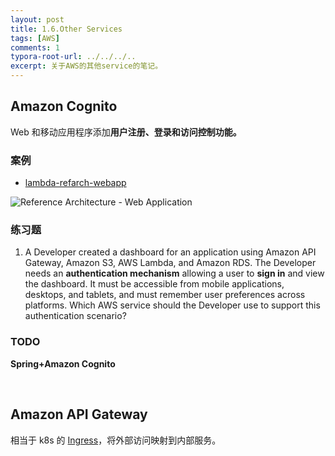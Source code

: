 ```yaml
---
layout: post
title: 1.6.Other Services
tags: [AWS]
comments: 1
typora-root-url: ../../../..
excerpt: 关于AWS的其他service的笔记。
---
```


## Amazon Cognito

 Web 和移动应用程序添加**用户注册、登录和访问控制功能。**

### 案例

- [lambda-refarch-webapp](https://github.com/aws-samples/lambda-refarch-webapp)

![Reference Architecture - Web Application](https://github.com/aws-samples/lambda-refarch-webapp/raw/master/img/serverless-refarch-webapp.png)

### 练习题

1. A Developer created a dashboard for an application using Amazon API Gateway, Amazon S3, AWS Lambda, and Amazon RDS. The Developer needs an **authentication mechanism** allowing a user to **sign in** and view the dashboard. It must be accessible from mobile applications, desktops, and tablets, and must remember user preferences across platforms.
   Which AWS service should the Developer use to support this authentication scenario?

### TODO

**Spring+Amazon Cognito**

<br>

## Amazon API Gateway

相当于 k8s 的 [Ingress](https://kubernetes.io/docs/concepts/services-networking/ingress/)，将外部访问映射到内部服务。

<br>
